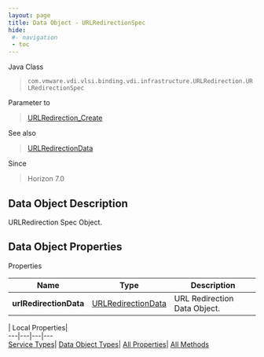 ```yaml
---
layout: page
title: Data Object - URLRedirectionSpec
hide:
 #- navigation
 - toc
---
```






Java Class  
> `com.vmware.vdi.vlsi.binding.vdi.infrastructure.URLRedirection.URLRedirectionSpec`

Parameter to  
> [URLRedirection_Create](vdi.infrastructure.URLRedirection.md#create)

See also  
> [URLRedirectionData](vdi.infrastructure.URLRedirection.URLRedirectionData.md)

Since  
> Horizon 7.0


## Data Object Description 

URLRedirection Spec Object. 

## Data Object Properties

Properties

Name |  Type |  Description   
---|---|---  
**urlRedirectionData**| [URLRedirectionData](vdi.infrastructure.URLRedirection.URLRedirectionData.md)|  URL Redirection Data Object.   
  
  
  
 | Local Properties|   
---|---|---|---  
[Service Types](index-mo_types.md)| [Data Object Types](index-do_types.md)| [All Properties](index-properties.md)| [All Methods](index-methods.md)  
  
  
